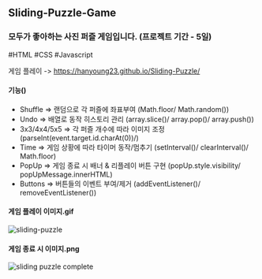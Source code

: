 ## Sliding-Puzzle-Game

### 모두가 좋아하는 사진 퍼즐 게임입니다. (프로젝트 기간 - 5일)
#HTML #CSS #Javascript

게임 플레이 -> https://hanyoung23.github.io/Sliding-Puzzle/

#### 기능()
- Shuffle => 랜덤으로 각 퍼즐에 좌표부여 (Math.floor/ Math.random())
- Undo => 배열로 동작 히스토리 관리 (array.slice()/ array.pop()/ array.push())
- 3x3/4x4/5x5 => 각 퍼즐 개수에 따라 이미지 조정 (parseInt(event.target.id.charAt(0))/)
- Time => 게임 상황에 따라 타이머 동작/멈추기 (setInterval()/ clearInterval()/ Math.floor)
- PopUp => 게임 종료 시 배너 & 리플레이 버튼 구현 (popUp.style.visibility/ popUpMessage.innerHTML)
- Buttons => 버튼들의 이벤트 부여/제거 (addEventListener()/ removeEventListener())

#### 게임 플레이 이미지.gif
![sliding-puzzle](https://user-images.githubusercontent.com/67942048/96875860-ae8ad380-14b2-11eb-9593-ad4cdca0ea9f.gif)

#### 게임 종료 시 이미지.png
![sliding puzzle complete](https://user-images.githubusercontent.com/67942048/96876361-51dbe880-14b3-11eb-9bb5-c050ca7dc04a.png)

